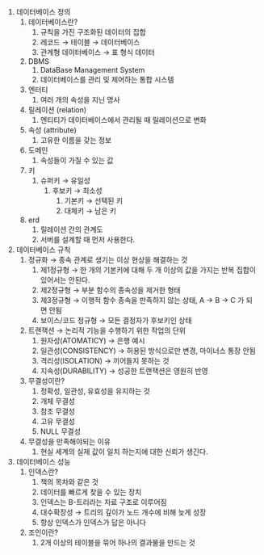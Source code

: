 1. 데이터베이스 정의
    1. 데이터베이스란?
        1. 규칙을 가진 구조화된 데이터의 집합
        2. 레코드 → 테이블 → 데이터베이스
        3. 관계형 데이터베이스 → 표 형식 데이터
    2. DBMS
        1. DataBase Management System
        2. 데이터베이스를 관리 및 제어하는 통합 시스템
    3. 엔터티
        1. 여러 개의 속성을 지닌 명사
    4. 릴레이션 (relation)
        1. 엔티티가 데이터베이스에서 관리될 때 릴레이션으로 변화
    5. 속성 (attribute)
        1. 고유한 이름을 갖는 정보
    6. 도메인
        1. 속성들이 가질 수 있는 값
    7. 키
        1. 슈퍼키 → 유일성
            1. 후보키 → 최소성
                1. 기본키 → 선택된 키
                2. 대체키 → 남은 키
    8. erd
        1. 릴레이션 간의 관계도
        2. 서버를 설계할 때 먼저 사용한다.
2. 데이터베이스 규칙
    1. 정규화 → 종속 관계로 생기는 이상 현상을 해결하는 것
        1. 제1정규형 → 한 개의 기본키에 대해 두 개 이상의 값을 가지는 반복 집합이 있어서는 안된다.
        2. 제2정규형 → 부분 함수의 종속성을 제거한 형태
        3. 제3정규형 → 이행적 함수 종속을 만족하지 않는 상태, A → B → C 가 되면 안됨
        4. 보이스/코드 정규형 → 모든 결정자가 후보키인 상태
    2. 트랜잭션 → 논리적 기능을 수행하기 위한 작업의 단위
        1. 원자성(ATOMATICY) → 은행 예시
        2. 일관성(CONSISTENCY) → 허용된 방식으로만 변경, 마이너스 통장 안됨
        3. 격리성(ISOLATION) → 끼어들지 못하는 것
        4. 지속성(DURABILITY) → 성공한 트랜잭션은 영원히 반영
    3. 무결성이란?
        1. 정확성, 일관성, 유효성을 유지하는 것
        2. 개체 무결성
        3. 참조 무결성
        4. 고유 무결성
        5. NULL 무결성
    4. 무결성을 만족해야되는 이유
        1. 현실 세계의 실제 값이 일치 하는지에 대한 신뢰가 생긴다.
3. 데이터베이스 성능
    1. 인덱스란?
        1. 책의 목차와 같은 것
        2. 데이터를 빠르게 찾을 수 있는 장치
        3. 인덱스는 B-트리라는 자료 구조로 이루어짐
        4. 대수확장성 → 트리의 깊이가 노드 개수에 비해 늦게 성장
        5. 항상 인덱스가 인덱스가 답은 아니다
    2. 조인이란?
        1. 2개 이상의 테이블을 묶어 하나의 결과물을 만드는 것
